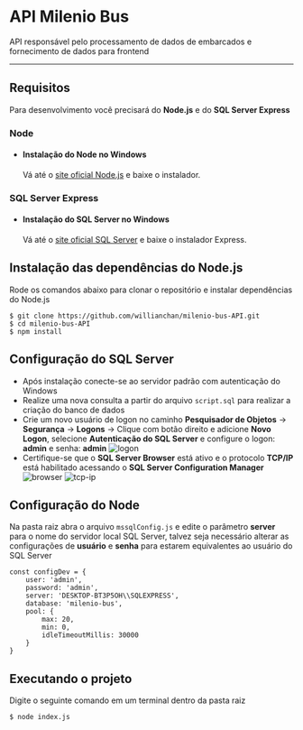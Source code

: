 # API Milenio Bus

API responsável pelo processamento de dados de embarcados e fornecimento de dados para frontend

---
## Requisitos

Para desenvolvimento você precisará do **Node.js** e do **SQL Server Express**

### Node
- #### Instalação do Node no Windows

  Vá até o [site oficial Node.js](https://nodejs.org/) e baixe o instalador.

### SQL Server Express
- #### Instalação do SQL Server no Windows

   Vá até o [site oficial SQL Server](https://www.microsoft.com/pt-br/sql-server/sql-server-downloads) e baixe o instalador Express.


## Instalação das dependências do Node.js

Rode os comandos abaixo para clonar o repositório e instalar dependências do Node.js

    $ git clone https://github.com/willianchan/milenio-bus-API.git
    $ cd milenio-bus-API
    $ npm install

## Configuração do SQL Server

- Após instalação conecte-se ao servidor padrão com autenticação do Windows
- Realize uma nova consulta a partir do arquivo `script.sql` para realizar a criação do banco de dados
- Crie um novo usuário de logon no caminho **Pesquisador de Objetos** -> **Segurança** -> **Logons** -> Clique com botão direito e adicione **Novo Logon**, selecione **Autenticação do SQL Server** e configure o logon: **admin** e senha: **admin**
![logon](https://user-images.githubusercontent.com/36850947/55365126-abd42200-54b9-11e9-8467-11da5c391fe4.png)
- Certifique-se que o **SQL Server Browser** está ativo e o protocolo **TCP/IP** está habilitado acessando o **SQL Server Configuration Manager**
![browser](https://user-images.githubusercontent.com/36850947/55365111-a080f680-54b9-11e9-82f8-998ec219d4a9.png)
![tcp-ip](https://user-images.githubusercontent.com/36850947/55365129-ad9de580-54b9-11e9-8932-05b998bc31a4.png)



## Configuração do Node

Na pasta raiz abra o arquivo `mssqlConfig.js` e edite o parâmetro **server** para o nome do servidor local SQL Server, talvez seja necessário alterar as configurações de **usuário** e **senha** para estarem equivalentes ao usuário do SQL Server

```
const configDev = {
    user: 'admin',
    password: 'admin',
    server: 'DESKTOP-BT3P5OH\\SQLEXPRESS',
    database: 'milenio-bus',
    pool: {
        max: 20,
        min: 0,
        idleTimeoutMillis: 30000
    }
}
```
## Executando o projeto
Digite o seguinte comando em um terminal dentro da pasta raiz

    $ node index.js
